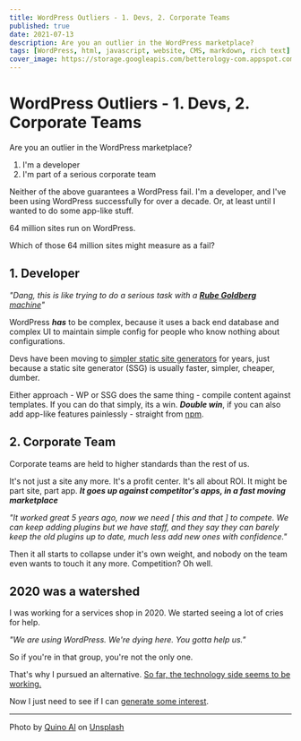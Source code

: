 ```yaml
---
title: WordPress Outliers - 1. Devs, 2. Corporate Teams
published: true
date: 2021-07-13
description: Are you an outlier in the WordPress marketplace?
tags: [WordPress, html, javascript, website, CMS, markdown, rich text]
cover_image: https://storage.googleapis.com/betterology-com.appspot.com/images/landscape/1300/quino-al-09tQIM-FMEQ-unsplash.jpg 
---
```


# WordPress Outliers - 1. Devs, 2. Corporate Teams

Are you an outlier in the WordPress marketplace?

1. I'm a developer
2. I'm part of a serious corporate team

Neither of the above guarantees a WordPress fail. I'm a developer,
and I've been using WordPress successfully for over a decade.
Or, at least until I wanted to do some app-like stuff.

64 million sites run on WordPress.

Which of those 64 million sites might measure as a fail?

## 1. Developer

_"Dang, this is like trying to do a serious task with a [**Rube Goldberg** machine](https://en.wikipedia.org/wiki/Rube_Goldberg_machine)"_ 

WordPress _**has**_ to be complex, because it uses a back end database and complex UI
to maintain simple config for people who know nothing about configurations.

Devs have been moving to [simpler static site generators](https://jamstack.org/generators/) for years, just because
a static site generator (SSG) is usually faster, simpler, cheaper, dumber.

Either approach - WP or SSG  does the same thing - compile content against templates. If you can do that simply, its a win. _**Double win**_, if you can also add app-like features painlessly - straight from [npm](https://www.npmjs.com/).

## 2. Corporate Team

Corporate teams are held to higher standards than the rest of us.

It's not just a site any more. It's a profit center. It's all about ROI. It might be part site, part app. _**It goes up against competitor's apps, in a fast moving marketplace**_

_"It worked great 5 years ago, now we need [ this and that ] to compete. We can keep adding plugins but we have staff, and they say they can barely keep the old plugins up to date, much less add new ones with confidence."_

Then it all starts to collapse under it's own weight, and nobody on the team
even wants to touch it any more. Competition? Oh well.

## 2020 was a watershed

I was working for a services shop in 2020. We started seeing a lot of cries for
help.

_"We are using WordPress. We're dying here. You gotta help us."_

So if you're in that group, you're not the only one.

That's why I pursued an alternative. [So far, the technology side seems to be working.](https://webappwriter.com/fins/thumbnails/) 

Now I just need to see if I can [generate some interest](https://datafundamentals.com/).

---

Photo by <a href="https://unsplash.com/@quinoal?utm_source=unsplash&utm_medium=referral&utm_content=creditCopyText">Quino Al</a> on <a href="https://unsplash.com/s/photos/groups-of-people?utm_source=unsplash&utm_medium=referral&utm_content=creditCopyText">Unsplash</a>